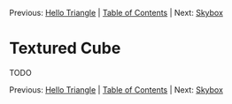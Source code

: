 Previous: [Hello Triangle](003_Hello_Triangle.md) | [Table of Contents](README.md) | Next: [Skybox](005_Skybox.md)

# Textured Cube

TODO

Previous: [Hello Triangle](003_Hello_Triangle.md) | [Table of Contents](README.md) | Next: [Skybox](005_Skybox.md)
